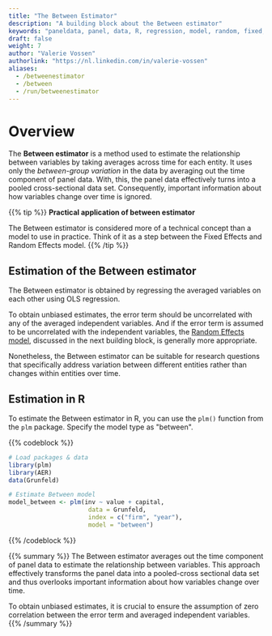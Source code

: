 ```yaml
---
title: "The Between Estimator"
description: "A building block about the Between estimator"
keywords: "paneldata, panel, data, R, regression, model, random, fixed, pooled, OLS, within, between"
draft: false
weight: 7
author: "Valerie Vossen"
authorlink: "https://nl.linkedin.com/in/valerie-vossen"
aliases:
  - /betweenestimator
  - /between
  - /run/betweenestimator
---
```


# Overview

The **Between estimator** is a method used to estimate the relationship between variables by taking averages across time for each entity. It uses only the *between-group variation* in the data by averaging out the time component of panel data. With, this, the panel data effectively turns into a pooled cross-sectional data set. Consequently, important information about how variables change over time is ignored.

{{% tip %}}
__Practical application of between estimator__

The Between estimator is considered more of a technical concept than a model to use in practice. Think of it as a step between the Fixed Effects and Random Effects model.
{{% /tip %}}

## Estimation of the Between estimator 
The Between estimator is obtained by regressing the averaged variables on each other using OLS regression.

To obtain unbiased estimates, the error term should be uncorrelated with any of the averaged independent variables. And if the error term is assumed to be uncorrelated with the independent variables, the [Random Effects model](/randomeffects), discussed in the next building block, is generally more appropriate. 

Nonetheless, the Between estimator can be suitable for research questions that specifically address variation between different entities rather than changes within entities over time. 

## Estimation in R
To estimate the Between estimator in R, you can use the `plm()` function from the `plm` package. Specify the model type as "between". 

{{% codeblock %}}
```R
# Load packages & data
library(plm)
library(AER) 
data(Grunfeld) 

# Estimate Between model
model_between <- plm(inv ~ value + capital, 
                      data = Grunfeld,
                      index = c("firm", "year"),
                      model = "between")
```
{{% /codeblock %}}

{{% summary %}}
The Between estimator averages out the time component of panel data to estimate the relationship between variables. This approach effectively transforms the panel data into a pooled-cross sectional data set and thus overlooks important information about how variables change over time. 

To obtain unbiased estimates, it is crucial to ensure the assumption of zero correlation between the error term and averaged independent variables. 
{{% /summary %}}
